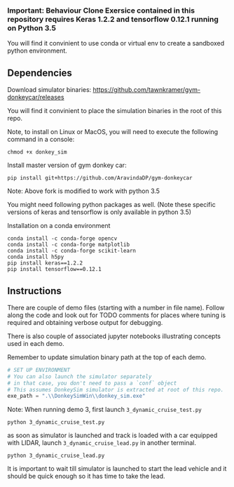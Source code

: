 ### Important: Behaviour Clone Exersice contained in this repository requires Keras 1.2.2 and tensorflow 0.12.1 running on Python 3.5

You will find it convinient to use conda or virtual env to create a sandboxed python environment.

## Dependencies

Download simulator binaries: https://github.com/tawnkramer/gym-donkeycar/releases

You will find it convinient to place the simulation binaries in the root of this repo.

Note, to install on Linux or MacOS, you will need to execute the following command in a console:

```shell
chmod +x donkey_sim
```

Install master version of gym donkey car:

```shell
pip install git+https://github.com/AravindaDP/gym-donkeycar
```

Note: Above fork is modified to work with python 3.5

You might need following python packages as well. (Note these specific versions of keras and tensorflow is only available in python 3.5)

Installation on a conda environment
```
conda install -c conda-forge opencv
conda install -c conda-forge matplotlib
conda install -c conda-forge scikit-learn
conda install h5py
pip install keras==1.2.2
pip install tensorflow==0.12.1
```

## Instructions

There are couple of demo files (starting with a number in file name). Follow along the code and look out for TODO comments for places where tuning is required and obtaining verbose output for debugging.

There is also couple of associated jupyter notebooks illustrating concepts used in each demo.

Remember to update simulation binary path at the top of each demo.
```python
# SET UP ENVIRONMENT
# You can also launch the simulator separately
# in that case, you don't need to pass a `conf` object
# This assumes DonkeySim simulator is extracted at root of this repo.
exe_path = ".\\DonkeySimWin\\donkey_sim.exe"
```

Note: When running demo 3, first launch `3_dynamic_cruise_test.py`

```shell
python 3_dynamic_cruise_test.py
```

as soon as simulator is launched and track is loaded with a car equipped with LIDAR, launch `3_dynamic_cruise_lead.py` in another terminal.

```shell
python 3_dynamic_cruise_lead.py
```

It is important to wait till simulator is launched to start the lead vehicle and it should be quick enough so it has time to take the lead.